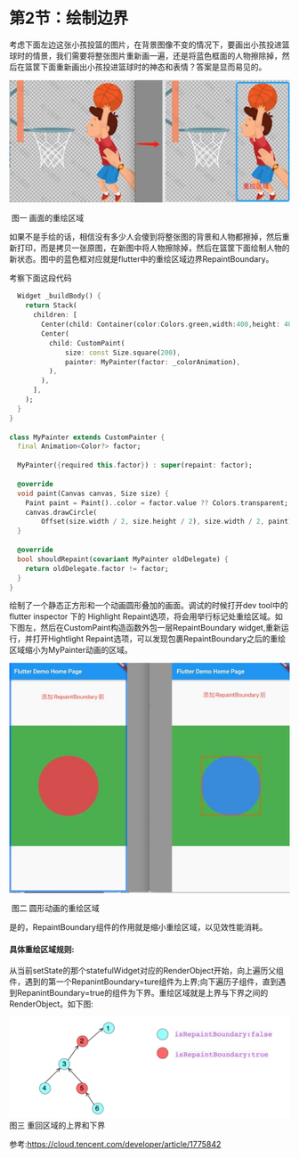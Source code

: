 # 第2节：绘制边界

考虑下面左边这张小孩投篮的图片，在背景图像不变的情况下，要画出小孩投进篮球时的情景，我们需要将整张图片重新画一遍，还是将蓝色框面的人物擦除掉，然后在篮筐下面重新画出小孩投进篮球时的神态和表情？答案是显而易见的。

![image-20230923070819370](assets/image-20230923070819370.png)

​										图一 画面的重绘区域

如果不是手绘的话，相信没有多少人会傻到将整张图的背景和人物都擦掉，然后重新打印，而是拷贝一张原图，在新图中将人物擦除掉，然后在篮筐下面绘制人物的新状态。图中的蓝色框对应就是flutter中的重绘区域边界RepaintBoundary。

考察下面这段代码
```dart
  Widget _buildBody() {
    return Stack(
      children: [
        Center(child: Container(color:Colors.green,width:400,height: 400,)),
        Center(
          child: CustomPaint(
              size: const Size.square(200),
              painter: MyPainter(factor: _colorAnimation),
          ),
        ),
      ],
    );
  }
}

class MyPainter extends CustomPainter {
  final Animation<Color?> factor;

  MyPainter({required this.factor}) : super(repaint: factor);

  @override
  void paint(Canvas canvas, Size size) {
    Paint paint = Paint()..color = factor.value ?? Colors.transparent;
    canvas.drawCircle(
        Offset(size.width / 2, size.height / 2), size.width / 2, paint);
  }

  @override
  bool shouldRepaint(covariant MyPainter oldDelegate) {
    return oldDelegate.factor != factor;
  }
}
```

绘制了一个静态正方形和一个动画圆形叠加的画面。调试的时候打开dev tool中的 flutter inspector 下的 Highlight Repaint选项，将会用举行标记处重绘区域。如下图左，然后在CustomPaint构造函数外包一层RepaintBoundary widget,重新运行，并打开Hightlight Repaint选项，可以发现包裹RepaintBoundary之后的重绘区域缩小为MyPainter动画的区域。

![repaintBoundary](assets/repaintBoundary.jpg)

​											图二 圆形动画的重绘区域

是的，RepaintBoundary组件的作用就是缩小重绘区域，以见效性能消耗。

#### 具体重绘区域规则: 
从当前setState的那个statefulWidget对应的RenderObject开始，向上遍历父组件，遇到的第一个RepanintBoundary=ture组件为上界;向下遍历子组件，直到遇到RepanintBoundary=true的组件为下界。重绘区域就是上界与下界之间的RenderObject。如下图:

![重绘区域的上界与下界](assets/j0wror9i08.webp)
图三 重回区域的上界和下界

参考:https://cloud.tencent.com/developer/article/1775842




